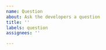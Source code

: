 ```yaml
---
name: Question
about: Ask the developers a question
title: ''
labels: question
assignees: ''

---
```

